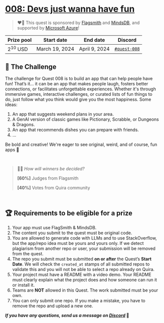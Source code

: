 # [008: Devs just wanna have fun](https://quira.sh)

> ❤️‍🔥  This quest is sponsored by [Flagsmith](https://www.flagsmith.com/) and [MindsDB](https://mindsdb.com/), and supported by [Microsoft Azure](https://www.microsoft.com/)!

| Prize pool | Start date | End date | Discord |
| --- | --- | --- | --- |
| $2^{10}$ USD | March 19, 2024  | April 9, 2024 | [`#quest-008`](https://discord.gg/quira) |

## 🌋 The Challenge

The challenge for Quest 008 is to build an app that can help people have fun! That’s it…  it can be an app that makes people laugh, fosters better connections, or facilitates unforgettable experiences. Whether it's through immersive games, interactive challenges, or curated lists of fun things to do, just follow what you think would give you the most happiness. Some ideas:

1. An app that suggests weekend plans in your area.
2. A GenAI version of classic games like Pictionary, Scrabble, or Dungeons & Dragons.
3. An app that recommends dishes you can prepare with friends.
4. …

Be bold and creative! We're eager to see original, weird, and of course, fun apps 🤩

<br>

>👩‍⚖️ *How will winners be decided?*
>
>**[60%]** Judges from Flagsmith
>
>**[40%]** Votes from Quira community

<br>

## 🏆 Requirements to be eligible for a prize

1. Your app must use FlagSmith & MindsDB.
2. The content you submit to the quest must be original code.
3. You are allowed to generate code with LLMs and to use StackOverflow, but the app/repo idea must be yours and yours only. If we detect plagiarism from another repo or user, your submission will be removed from the quest.
4. The repo you submit must be submitted **on or after** the Quest’s **Start Date**. We will check the `created_at` stamps of all submitted repos to validate this and you will not be able to select a repo already on Quira.
5. Your project must have a README with a video demo. Your README must clearly explain what the project does and how someone can run it or install it.
6. Teams are **NOT** allowed in this Quest. The work submitted must be your own.
7. You can only submit one repo. If you make a mistake, you have to remove the repo and upload a new one.

***If you have any questions, send us a message on [Discord](https://discord.gg/quira)* 👾**
